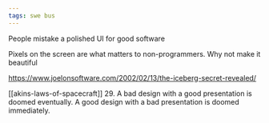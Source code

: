 ```yaml
---
tags: swe bus
---
```


People mistake a polished UI for good software

Pixels on the screen are what matters to non-programmers. Why not make it beautiful

<https://www.joelonsoftware.com/2002/02/13/the-iceberg-secret-revealed/>

[[akins-laws-of-spacecraft]] 29. A bad design with a good presentation is doomed eventually. A good design with a bad presentation is doomed immediately.
